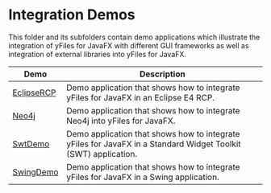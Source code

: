 
# Integration Demos
  

 This folder and its subfolders contain demo applications which illustrate the integration of yFiles for JavaFX with different GUI frameworks as well as integration of external libraries into yFiles for JavaFX.   

| Demo | Description |
|------|-------------|
|[EclipseRCP](../../src-eclipsercp/integration/eclipsercp/)| Demo application that shows how to integrate yFiles for JavaFX in an Eclipse E4 RCP. |
|[Neo4j](../../src-neo4j/integration/neo4j/)| Demo application that shows how to integrate Neo4j into yFiles for JavaFX. |
|[SwtDemo](../../src-swt/integration/swt/)| Demo application that shows how to integrate yFiles for JavaFX in a Standard Widget Toolkit (SWT) application. |
|[SwingDemo](../../src/integration/swing/)| Demo application that shows how to integrate yFiles for JavaFX in a Swing application. |
